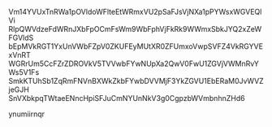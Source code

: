 Vm14YVUxTnRWa1pOVldoWFlteEtWRmxVU2pSaFJsVjNXa1pPYWsxWGVEQlVi
RlpQWVdzeFdWRnJXbFpOCmFsWm9WbFphVjFkRk9WWmxSbkJYQ2xZeWFGVldS
bEpMVkRGT1YxUnVWbFZpV0ZKUFEyMUtXR0ZFUmxoVwpSVFZ4VkRGYVExVnRT
WGRrUm5CcFZrZDROVkV5TVVwbFYwNUpXa2QwV0FwU1ZGVjVWMnRvYWs5V1Fs
SmkKTUhSb1ZqRmFNVnBXWkZkbFYwbDVVMjF3YkZGVU1EbERaM0JvWVZjeGJH
SnVXbkpqTWtaeENncHpiSFJuCmNYUnNkV3g0CgpzbWVmbnhnZHd6

ynumiirnqr